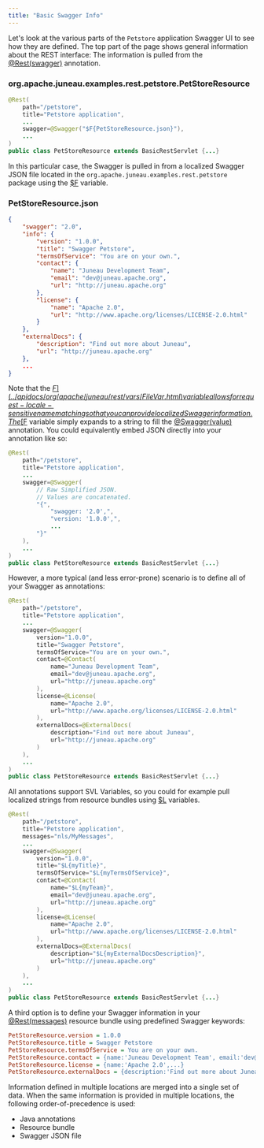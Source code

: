 ```yaml
---
title: "Basic Swagger Info"
---
```


Let's look at the various parts of the `Petstore` application Swagger UI to see how they are defined.
The top part of the page shows general information about the REST interface:
The information is pulled from the [@Rest(swagger)](../apidocs/org/apache/juneau/rest/annotation/Rest.html#swagger()) annotation.
### org.apache.juneau.examples.rest.petstore.PetStoreResource


```java
@Rest(
    path="/petstore",
    title="Petstore application",
    ...
    swagger=@Swagger("$F{PetStoreResource.json}"),
    ...
)
public class PetStoreResource extends BasicRestServlet {...}
```


In this particular case, the Swagger is pulled in from a localized Swagger JSON file located in the
`org.apache.juneau.examples.rest.petstore` package using the [$F](../apidocs/org/apache/juneau/rest/vars/FileVar.html) variable.
### PetStoreResource.json


```json
{
    "swagger": "2.0",
    "info": {
        "version": "1.0.0",
        "title": "Swagger Petstore",
        "termsOfService": "You are on your own.",
        "contact": {
            "name": "Juneau Development Team",
            "email": "dev@juneau.apache.org",
            "url": "http://juneau.apache.org"
        },
        "license": {
            "name": "Apache 2.0",
            "url": "http://www.apache.org/licenses/LICENSE-2.0.html"
        }
    },
    "externalDocs": {
        "description": "Find out more about Juneau",
        "url": "http://juneau.apache.org"
    },
    ...
}
```


Note that the [$F](../apidocs/org/apache/juneau/rest/vars/FileVar.html) variable allows for request-locale-sensitive name matching so that you can provide
localized Swagger information.
The [$F](../apidocs/org/apache/juneau/rest/vars/FileVar.html) variable simply expands to a string to fill the [@Swagger(value)](../apidocs/org/apache/juneau/rest/annotation/Swagger.html#value())
annotation.
You could equivalently embed JSON directly into your annotation like so:

```java
@Rest(
    path="/petstore",
    title="Petstore application",
    ...
    swagger=@Swagger(
        // Raw Simplified JSON.
        // Values are concatenated.
        "{",
            "swagger: '2.0',",
            "version: '1.0.0',",
            ...
        "}"
    ),
    ...
)
public class PetStoreResource extends BasicRestServlet {...}
```


However, a more typical (and less error-prone) scenario is to define all of your Swagger as annotations:

```java
@Rest(
    path="/petstore",
    title="Petstore application",
    ...
    swagger=@Swagger(
        version="1.0.0",
        title="Swagger Petstore",
        termsOfService="You are on your own.",
        contact=@Contact(
            name="Juneau Development Team",
            email="dev@juneau.apache.org",
            url="http://juneau.apache.org"
        ),
        license=@License(
            name="Apache 2.0",
            url="http://www.apache.org/licenses/LICENSE-2.0.html"
        ),
        externalDocs=@ExternalDocs(
            description="Find out more about Juneau",
            url="http://juneau.apache.org"
        )
    ),
    ...
)
public class PetStoreResource extends BasicRestServlet {...}
```


All annotations support SVL Variables, so you could for example
pull localized strings from resource bundles using [$L](../apidocs/org/apache/juneau/rest/vars/LocalizationVar.html) variables.

```java
@Rest(
    path="/petstore",
    title="Petstore application",
    messages="nls/MyMessages",
    ...
    swagger=@Swagger(
        version="1.0.0",
        title="$L{myTitle}",
        termsOfService="$L{myTermsOfService}",
        contact=@Contact(
            name="$L{myTeam}",
            email="dev@juneau.apache.org",
            url="http://juneau.apache.org"
        ),
        license=@License(
            name="Apache 2.0",
            url="http://www.apache.org/licenses/LICENSE-2.0.html"
        ),
        externalDocs=@ExternalDocs(
            description="$L{myExternalDocsDescription}",
            url="http://juneau.apache.org"
        )
    ),
    ...
)
public class PetStoreResource extends BasicRestServlet {...}
```


A third option is to define your Swagger information in your [@Rest(messages)](../apidocs/org/apache/juneau/rest/annotation/Rest.html#messages) resource
bundle using predefined Swagger keywords:

```ini
PetStoreResource.version = 1.0.0
PetStoreResource.title = Swagger Petstore
PetStoreResource.termsOfService = You are on your own.
PetStoreResource.contact = {name:'Juneau Development Team', email:'dev@juneau.apache.org',...}
PetStoreResource.license = {name:'Apache 2.0',...}
PetStoreResource.externalDocs = {description:'Find out more about Juneau',...}
```


Information defined in multiple locations are merged into a single set of data.
When the same information is provided in multiple locations, the following order-of-precedence is used:
- Java annotations
- Resource bundle
- Swagger JSON file
